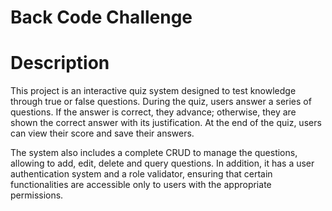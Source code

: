 # Back Code Challenge
# Description

This project is an interactive quiz system designed to test knowledge through true or false questions. During the quiz, users answer a series of questions. If the answer is correct, they advance; otherwise, they are shown the correct answer with its justification. At the end of the quiz, users can view their score and save their answers.

The system also includes a complete CRUD to manage the questions, allowing to add, edit, delete and query questions. In addition, it has a user authentication system and a role validator, ensuring that certain functionalities are accessible only to users with the appropriate permissions.
